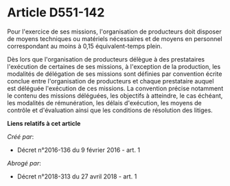 # Article D551-142

Pour l'exercice de ses missions, l'organisation de producteurs doit disposer de moyens techniques ou matériels nécessaires et
de moyens en personnel correspondant au moins à 0,15 équivalent-temps plein.

Dès lors que l'organisation de producteurs délègue à des prestataires l'exécution de certaines de ses missions, à l'exception
de la production, les modalités de délégation de ses missions sont définies par convention écrite conclue entre
l'organisation de producteurs et chaque prestataire auquel est déléguée l'exécution de ces missions. La convention précise
notamment le contenu des missions déléguées, les objectifs à atteindre, le cas échéant, les modalités de rémunération, les
délais d'exécution, les moyens de contrôle et d'évaluation ainsi que les conditions de résolution des litiges.

**Liens relatifs à cet article**

_Créé par_:

  - Décret n°2016-136 du 9 février 2016 - art. 1

_Abrogé par_:

  - Décret n°2018-313 du 27 avril 2018 - art. 1
